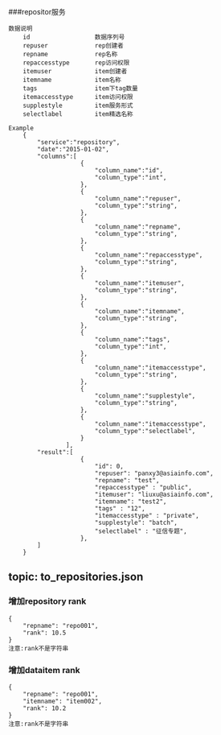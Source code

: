 ###repositor服务

    数据说明    
    	id                  数据序列号
    	repuser             rep创建者
    	repname             rep名称
    	repaccesstype       rep访问权限
    	itemuser            item创建者
    	itemname            item名称
    	tags                item下tag数量
    	itemaccesstype      item访问权限
    	supplestyle         item服务形式
    	selectlabel         item精选名称
    	
    Example	
    	{
        	"service":"repository",
        	"date":"2015-01-02",
        	"columns":[
        		        {
        			        "column_name":"id",
        			        "column_type":"int",
        		        },	
        		        {
                            "column_name":"repuser",
                            "column_type":"string",
                        },
                        {
                            "column_name":"repname",
                            "column_type":"string",
                        },        		
        		        {
                            "column_name":"repaccesstype",
                            "column_type":"string",
                        },
        		        {
                            "column_name":"itemuser",
                            "column_type":"string",
                        },
        		        {
                            "column_name":"itemname",
                            "column_type":"string",
                        },
        		        {
                            "column_name":"tags",
                            "column_type":"int",
                        },
        		        {
                            "column_name":"itemaccesstype",
                            "column_type":"string",
                        },
                        {
                            "column_name":"supplestyle",
                            "column_type":"string",
                        },
                        {
                            "column_name":"itemaccesstype",
                            "column_type":"selectlabel",
                        }                        		        	
        	        ], 
        	"result":[
        			    {
        					"id": 0,             
                            "repuser": "panxy3@asiainfo.com",
                            "repname": "test", 
                            "repaccesstype" : "public",
                            "itemuser": "liuxu@asiainfo.com",            
                            "itemname": "test2",            
                            "tags" : "12",               
                            "itemaccesstype" : "private",     
                            "supplestyle": "batch",         
                            "selectlabel" : "征信专题",        
        			    },	
        	]
        }
	
## topic: to_repositories.json

### 增加repository rank

	{
		"repname": "repo001",
        "rank": 10.5		
	}
	注意:rank不是字符串

### 增加dataitem rank

	{
		"repname": "repo001",
		"itemname": "item002",
        "rank": 10.2		
	}	
	注意:rank不是字符串
        